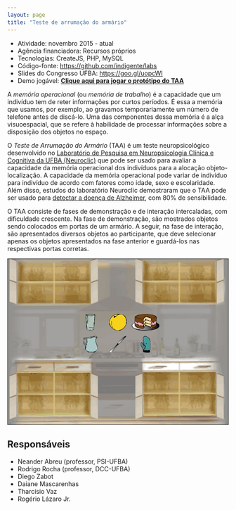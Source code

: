 ```yaml
---
layout: page
title: "Teste de arrumação do armário"
---
```


- Atividade: novembro 2015 - atual
- Agência financiadora: Recursos próprios
- Tecnologias: CreateJS, PHP, MySQL
- Código-fonte: <https://github.com/indigente/labs>
- Slides do Congresso UFBA: <https://goo.gl/uopcWI>
- Demo jogável: **[Clique aqui para jogar o protótipo do TAA](https://indigente.github.io/labs/taa-adulto)**

A *memória operacional* (ou *memória de trabalho*) é a capacidade que um indivíduo tem de reter informações por curtos períodos. É essa a memória que usamos, por exemplo, ao gravamos temporariamente um número de telefone antes de discá-lo. Uma das componentes dessa memória é a alça visuoespacial, que se refere à habilidade de processar informações sobre a disposição dos objetos no espaço.

O *Teste de Arrumação do Armário* (TAA) é um teste neuropsicológico desenvolvido no [Laboratório de Pesquisa em Neuropsicologia Clínica e Cognitiva da UFBA (Neuroclic)](https://www.facebook.com/neuroclic/) que pode ser usado para avaliar a capacidade da memória operacional dos indivíduos para a alocação objeto-localização. A capacidade da memória operacional pode variar de indivíduo para indivíduo de acordo com fatores como idade, sexo e escolaridade. Além disso, estudos do laboratório Neuroclic demostraram que o TAA pode ser usado para [detectar a doença de Alzheimer](http://www.pospsi.ufba.br/andr%E9a_tourinho.pdf), com 80% de sensibilidade.

O TAA consiste de fases de demonstração e de interação intercaladas, com dificuldade crescente. Na fase de demonstração, são mostrados objetos sendo colocados em portas de um armário. A seguir, na fase de interação, são apresentados diversos objetos ao participante, que deve selecionar apenas os objetos apresentados na fase anterior e guardá-los nas respectivas portas corretas.

![Tela do Teste de Arrumação do Armário](/images/taa.png)

## Responsáveis

- Neander Abreu (professor, PSI-UFBA)
- Rodrigo Rocha (professor, DCC-UFBA)
- Diego Zabot
- Daiane Mascarenhas
- Tharcísio Vaz
- Rogério Lázaro Jr.

